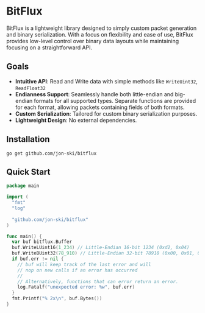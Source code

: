 # BitFlux

BitFlux is a lightweight library designed to simply custom packet generation and binary serialization.
With a focus on flexibility and ease of use, BitFlux provides low-level control over binary data layouts while maintaining focusing on a straightforward API.

## Goals

- **Intuitive API**: Read and Write data with simple methods like `WriteUint32`, `ReadFloat32`
- **Endianness Support**: Seamlessly handle both little-endian and big-endian formats for all supported types. Separate functions are provided for each format, allowing packets containing fields of both formats.
- **Custom Serialization**: Tailored for custom binary serialization purposes.
- **Lightweight Design**: No external dependencies.

## Installation

```
go get github.com/jon-ski/bitflux
```

## Quick Start

```go
package main

import (
  "fmt"
  "log"
  
  "github.com/jon-ski/bitflux"
)

func main() {
  var buf bitflux.Buffer
  buf.WriteLUint16(1_234) // Little-Endian 16-bit 1234 (0xd2, 0x04)
  buf.WriteBUint32(78_910) // Little-Endian 32-bit 78910 (0x00, 0x01, 0x34, 0x3e)
  if buf.err != nil {
    // buf will keep track of the last error and will
    // nop on new calls if an error has occurred
    // 
    // Alternatively, functions that can error return an error.
    log.Fatalf("unexpected error: %w", buf.err)
  }
  fmt.Printf("% 2x\n", buf.Bytes())
}
```
